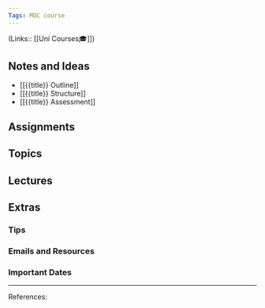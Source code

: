 ```yaml
---
Tags: MOC course
---
```

(Links:: [[Uni Courses🎓]])
## Notes and Ideas
- [[{{title}} Outline]]
- [[{{title}} Structure]]
- [[{{title}} Assessment]]
## Assignments
## Topics
## Lectures
## Extras
### Tips
### Emails and Resources
### Important Dates
___
References:
